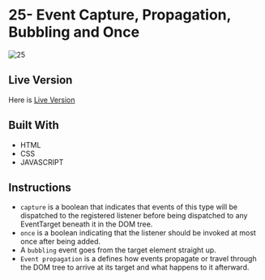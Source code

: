 # 25- Event Capture, Propagation, Bubbling and Once
![25](https://user-images.githubusercontent.com/73752127/103710968-5d758080-4fc7-11eb-837d-d8da3af77527.PNG)


## Live Version
Here is [Live Version](https://cerensolpan.github.io/JS30_C/25_Event%20Capture,%20Propagation,%20Bubbling%20and%20Once/)

## Built With
 - HTML 
 - CSS
 - JAVASCRIPT

## Instructions 
 - `capture` is a boolean that indicates that events of this type will be dispatched to the registered listener before being dispatched to any EventTarget beneath it in the DOM tree.
 - `once` is a boolean indicating that the listener should be invoked at most once after being added. 
 - A `bubbling` event goes from the target element straight up.
 - `Event propagation` is a defines how events propagate or travel through the DOM tree to arrive at its target and what happens to it afterward.